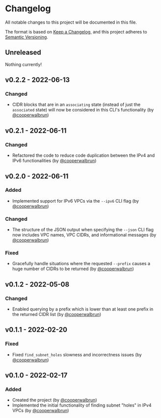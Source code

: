 # Changelog

All notable changes to this project will be documented in this file.

The format is based on [Keep a Changelog](https://keepachangelog.com/en/1.1.0/),
and this project adheres to [Semantic Versioning](https://semver.org/spec/v2.0.0.html).

## Unreleased

Nothing currently!

## v0.2.2 - 2022-06-13

### Changed

* CIDR blocks that are in an `associating` state (instead of just the `associated` state) will now be considered in this CLI's functionality (by [@cooperwalbrun](https://github.com/cooperwalbrun))

## v0.2.1 - 2022-06-11

### Changed

* Refactored the code to reduce code duplication between the IPv4 and IPv6 functionalities (by [@cooperwalbrun](https://github.com/cooperwalbrun))

## v0.2.0 - 2022-06-11

### Added

* Implemented support for IPv6 VPCs via the `--ipv6` CLI flag (by [@cooperwalbrun](https://github.com/cooperwalbrun))

### Changed

* The structure of the JSON output when specifying the `--json` CLI flag now includes VPC names, VPC CIDRs, and informational messages (by [@cooperwalbrun](https://github.com/cooperwalbrun))

### Fixed

* Gracefully handle situations where the requested `--prefix` causes a huge number of CIDRs to be returned (by [@cooperwalbrun](https://github.com/cooperwalbrun))

## v0.1.2 - 2022-05-08

### Changed

* Enabled querying by a prefix which is lower than at least one prefix in the returned CIDR list (by [@cooperwalbrun](https://github.com/cooperwalbrun))

## v0.1.1 - 2022-02-20

### Fixed

* Fixed `find_subnet_holes` slowness and incorrectness issues (by [@cooperwalbrun](https://github.com/cooperwalbrun))

## v0.1.0 - 2022-02-17

### Added

* Created the project (by [@cooperwalbrun](https://github.com/cooperwalbrun))
* Implemented the initial functionality of finding subnet "holes" in IPv4 VPCs (by [@cooperwalbrun](https://github.com/cooperwalbrun))
